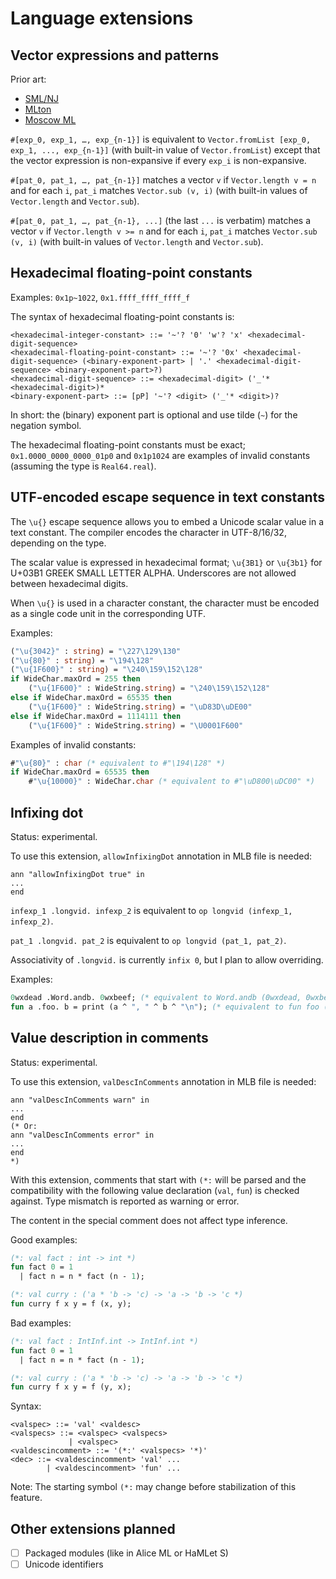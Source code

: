 # Language extensions

## Vector expressions and patterns

Prior art:

* [SML/NJ](https://www.smlnj.org/doc/features.html)
* [MLton](http://mlton.org/SuccessorML)
* [Moscow ML](https://mosml.org/mosmlref.pdf)

`#[exp_0, exp_1, …, exp_{n-1}]` is equivalent to `Vector.fromList [exp_0, exp_1, ..., exp_{n-1}]` (with built-in value of `Vector.fromList`) except that the vector expression is non-expansive if every `exp_i` is non-expansive.

`#[pat_0, pat_1, …, pat_{n-1}]` matches a vector `v` if `Vector.length v = n` and for each `i`, `pat_i` matches `Vector.sub (v, i)` (with built-in values of `Vector.length` and `Vector.sub`).

`#[pat_0, pat_1, …, pat_{n-1}, ...]` (the last `...` is verbatim) matches a vector `v` if `Vector.length v >= n` and for each `i`, `pat_i` matches `Vector.sub (v, i)` (with built-in values of `Vector.length` and `Vector.sub`).

## Hexadecimal floating-point constants

Examples: `0x1p~1022`, `0x1.ffff_ffff_ffff_f`

The syntax of hexadecimal floating-point constants is:

```
<hexadecimal-integer-constant> ::= '~'? '0' 'w'? 'x' <hexadecimal-digit-sequence>
<hexadecimal-floating-point-constant> ::= '~'? '0x' <hexadecimal-digit-sequence> (<binary-exponent-part> | '.' <hexadecimal-digit-sequence> <binary-exponent-part>?)
<hexadecimal-digit-sequence> ::= <hexadecimal-digit> ('_'* <hexadecimal-digit>)*
<binary-exponent-part> ::= [pP] '~'? <digit> ('_'* <digit>)?
```

In short: the (binary) exponent part is optional and use tilde (`~`) for the negation symbol.

The hexadecimal floating-point constants must be exact; `0x1.0000_0000_0000_01p0` and `0x1p1024` are examples of invalid constants (assuming the type is `Real64.real`).

## UTF-encoded escape sequence in text constants

The `\u{}` escape sequence allows you to embed a Unicode scalar value in a text constant.
The compiler encodes the character in UTF-8/16/32, depending on the type.

The scalar value is expressed in hexadecimal format; `\u{3B1}` or `\u{3b1}` for U+03B1 GREEK SMALL LETTER ALPHA.
Underscores are not allowed between hexadecimal digits.

When `\u{}` is used in a character constant, the character must be encoded as a single code unit in the corresponding UTF.

Examples:

```sml
("\u{3042}" : string) = "\227\129\130"
("\u{80}" : string) = "\194\128"
("\u{1F600}" : string) = "\240\159\152\128"
if WideChar.maxOrd = 255 then
    ("\u{1F600}" : WideString.string) = "\240\159\152\128"
else if WideChar.maxOrd = 65535 then
    ("\u{1F600}" : WideString.string) = "\uD83D\uDE00"
else if WideChar.maxOrd = 1114111 then
    ("\u{1F600}" : WideString.string) = "\U0001F600"
```

Examples of invalid constants:

```sml
#"\u{80}" : char (* equivalent to #"\194\128" *)
if WideChar.maxOrd = 65535 then
    #"\u{10000}" : WideChar.char (* equivalent to #"\uD800\uDC00" *)
```

## Infixing dot

Status: experimental.

To use this extension, `allowInfixingDot` annotation in MLB file is needed:

```
ann "allowInfixingDot true" in
...
end
```

`infexp_1 .longvid. infexp_2` is equivalent to `op longvid (infexp_1, infexp_2)`.

`pat_1 .longvid. pat_2` is equivalent to `op longvid (pat_1, pat_2)`.

Associativity of `.longvid.` is currently `infix 0`, but I plan to allow overriding.

Examples:

```sml
0wxdead .Word.andb. 0wxbeef; (* equivalent to Word.andb (0wxdead, 0wxbeef) *)
fun a .foo. b = print (a ^ ", " ^ b ^ "\n"); (* equivalent to fun foo (a, b) = ... *)
```

## Value description in comments

Status: experimental.

To use this extension, `valDescInComments` annotation in MLB file is needed:

```
ann "valDescInComments warn" in
...
end
(* Or:
ann "valDescInComments error" in
...
end
*)
```

With this extension, comments that start with `(*:` will be parsed and the compatibility with the following value declaration (`val`, `fun`) is checked against.
Type mismatch is reported as warning or error.

The content in the special comment does not affect type inference.

Good examples:

```sml
(*: val fact : int -> int *)
fun fact 0 = 1
  | fact n = n * fact (n - 1);

(*: val curry : ('a * 'b -> 'c) -> 'a -> 'b -> 'c *)
fun curry f x y = f (x, y);
```

Bad examples:

```sml
(*: val fact : IntInf.int -> IntInf.int *)
fun fact 0 = 1
  | fact n = n * fact (n - 1);

(*: val curry : ('a * 'b -> 'c) -> 'a -> 'b -> 'c *)
fun curry f x y = f (y, x);
```

Syntax:

```
<valspec> ::= 'val' <valdesc>
<valspecs> ::= <valspec> <valspecs>
             | <valspec>
<valdescincomment> ::= '(*:' <valspecs> '*)'
<dec> ::= <valdescincomment> 'val' ...
        | <valdescincomment> 'fun' ...
```

Note: The starting symbol `(*:` may change before stabilization of this feature.

## Other extensions planned

* [ ] Packaged modules (like in Alice ML or HaMLet S)
* [ ] Unicode identifiers
